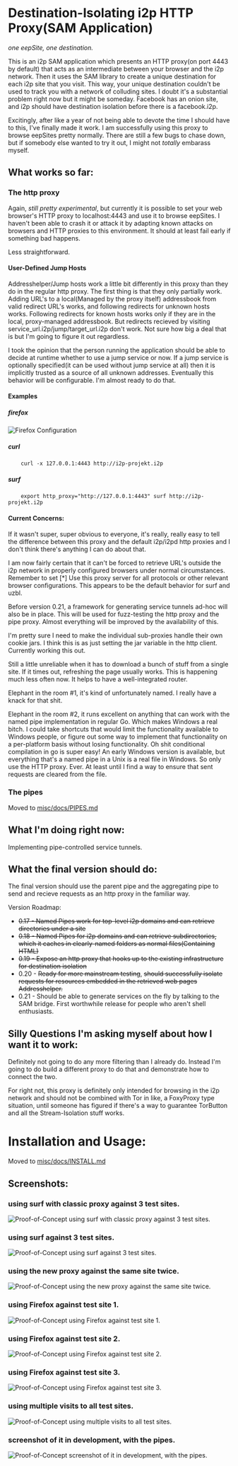 Destination-Isolating i2p HTTP Proxy(SAM Application)
=====================================================

*one eepSite, one destination.*

This is an i2p SAM application which presents an HTTP proxy(on port 4443 by
default) that acts as an intermediate between your browser and the i2p network.
Then it uses the SAM library to create a unique destination for each i2p site
that you visit. This way, your unique destination couldn't be used to track you
with a network of colluding sites. I doubt it's a substantial problem right now
but it might be someday. Facebook has an onion site, and i2p should have
destination isolation before there is a facebook.i2p.

Excitingly, after like a year of not being able to devote the time I should
have to this, I've finally made it work. I am successfully using this proxy to
browse eepSites pretty normally. There are still a few bugs to chase down, but
if somebody else wanted to try it out, I might not *totally* embarass myself.

What works so far:
------------------

### The http proxy

Again, *still pretty experimental*, but currently it is possible to set
your web browser's HTTP proxy to localhost:4443 and use it to browse eepSites.
I haven't been able to crash it or attack it by adapting known attacks on
browsers and HTTP proxies to this environment. It should at least fail early if
something bad happens.

Less straightforward.

#### User-Defined Jump Hosts

Addresshelper/Jump hosts work a little bit differently in this proxy than they
do in the regular http proxy. The first thing is that they only partially work.
Adding URL's to a local(Managed by the proxy itself) addressbook from valid
redirect URL's works, and following redirects for unknown hosts works. Following
redirects for known hosts works only if they are in the local, proxy-managed
addressbook. But redirects recieved by visiting
service\_url.i2p/jump/target\_url.i2p don't work. Not sure how big a deal that
is but I'm going to figure it out regardless.

I took the opinion that the person running the application should be able to
decide at runtime whether to use a jump service or now. If a jump service is
optionally specified(it can be used without jump service at all) then it is
implicitly trusted as a source of all unknown addresses. Eventually this
behavior will be configurable. I'm almost ready to do that.

#### Examples

##### firefox

![Firefox Configuration](misc/firefox.png)

##### curl

        curl -x 127.0.0.1:4443 http://i2p-projekt.i2p

##### surf

        export http_proxy="http://127.0.0.1:4443" surf http://i2p-projekt.i2p

#### Current Concerns:

If it wasn't super, super obvious to everyone, it's really, really easy to tell
the difference between this proxy and the default i2p/i2pd http proxies and I
don't think there's anything I can do about that.

I am now fairly certain that it can't be forced to retrieve URL's outside the
i2p network in properly configured browsers under normal circumstances. Remember
to set [*] Use this proxy server for all protocols or other relevant browser
configurations. This appears to be the default behavior for surf and uzbl.

Before version 0.21, a framework for generating service tunnels ad-hoc will also
be in place. This will be used for fuzz-testing the http proxy and the pipe
proxy. Almost everything will be improved by the availability of this.

I'm pretty sure I need to make the individual sub-proxies handle their own
cookie jars. I think this is as just setting the jar variable in the http
client. Currently working this out.

Still a little unreliable when it has to download a bunch of stuff from a single
site. If it times out, refreshing the page usually works. This is happening much
less often now. It helps to have a well-integrated router.

Elephant in the room #1, it's kind of unfortunately named. I really have a knack
for that shit.

Elephant in the room #2, it runs excellent on anything that can work with the
named pipe implementation in regular Go. Which makes Windows a real bitch. I
could take shortcuts that would limit the functionality available to Windows
people, or figure out some way to implement that functionality on a per-platform
basis without losing functionality. Oh shit conditional compilation in go is
super easy! An early Windows version is available, but everything that's a named
pipe in a Unix is a real file in Windows. So only use the HTTP proxy. Ever. At
least until I find a way to ensure that sent requests are cleared from the file.

### The pipes

Moved to [misc/docs/PIPES.md](misc/docs/PIPES.md)

What I'm doing right now:
-------------------------

Implementing pipe-controlled service tunnels.

What the final version should do:
---------------------------------

The final version should use the parent pipe and the aggregating pipe to send
and recieve requests as an http proxy in the familiar way.

Version Roadmap:

  * ~~0.17 - Named Pipes work for top-level i2p domains and can retrieve~~
   ~~directories under a site~~
  * ~~0.18 - Named Pipes for i2p domains and can retrieve subdirectories,~~
   ~~which it caches in clearly-named folders as normal files(Containing HTML)~~
  * ~~0.19 - Expose an http proxy that hooks up to the existing infrastructure~~
   ~~for destination isolation~~
  * 0.20 - ~~Ready for more mainstream testing~~, ~~should successfully isolate~~
   ~~requests for resources embedded in the retrieved web pages Addresshelper.~~
  * 0.21 - Should be able to generate services on the fly by talking to the SAM
  bridge. First worthwhile release for people who aren't shell enthusiasts.

Silly Questions I'm asking myself about how I want it to work:
--------------------------------------------------------------

Definitely not going to do any more filtering than I already do. Instead I'm
going to do build a different proxy to do that and demonstrate how to connect
the two.

For right not, this proxy is definitely only intended for browsing in the i2p
network and should not be combined with Tor in like, a FoxyProxy type situation,
until someone has figured if there's a way to guarantee TorButton and all the
Stream-Isolation stuff works.

Installation and Usage:
=======================

Moved to [misc/docs/INSTALL.md](misc/docs/INSTALL.md)

Screenshots:
------------

### using surf with classic proxy against 3 test sites.

![Proof-of-Concept using surf with classic proxy against 3 test sites.](misc/screenshot-classic.png)

### using surf against 3 test sites.

![Proof-of-Concept using surf against 3 test sites.](misc/screenshot-browser.png)

### using the new proxy against the same site twice.

![Proof-of-Concept using the new proxy against the same site twice.](misc/screenshot-browser-samesite.png)

### using Firefox against test site 1.

![Proof-of-Concept using Firefox against test site 1.](misc/screenshot-firefox-1.png)

### using Firefox against test site 2.

![Proof-of-Concept using Firefox against test site 2.](misc/screenshot-firefox-2.png)

### using Firefox against test site 3.

![Proof-of-Concept using Firefox against test site 3.](misc/screenshot-firefox-3.png)

### using multiple visits to all test sites.

![Proof-of-Concept using multiple visits to all test sites.](misc/screenshot-multivisit.png)

### screenshot of it in development, with the pipes.

![Proof-of-Concept screenshot of it in development, with the pipes.](misc/screenshot-pipes.png)
